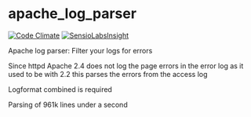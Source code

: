 apache_log_parser
=================

[![Code Climate](https://codeclimate.com/github/JBlond/apache_log_parser/badges/gpa.svg)](https://codeclimate.com/github/JBlond/apache_log_parser) [![SensioLabsInsight](https://insight.sensiolabs.com/projects/95e87795-2d61-4ebd-9104-17f9e5cb3773/mini.png)](https://insight.sensiolabs.com/projects/95e87795-2d61-4ebd-9104-17f9e5cb3773)

Apache log parser: Filter your logs for errors

Since httpd Apache 2.4 does not log the page errors in the error log as it used to be with 2.2 this parses the errors from the access log

Logformat combined is required

Parsing of 961k lines under a second
